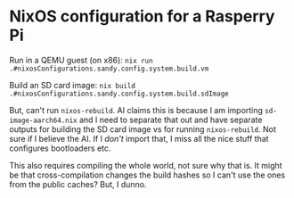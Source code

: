 # NixOS configuration for a Rasperry Pi

Run in a QEMU guest (on x86): `nix run .#nixosConfigurations.sandy.config.system.build.vm`

Build an SD card image: `nix build .#nixosConfigurations.sandy.config.system.build.sdImage`

But, can't run `nixos-rebuild`. AI claims this is because I am importing
`sd-image-aarch64.nix` and I need to separate that out and have separate outputs
for building the SD card image vs for running `nixos-rebuild`. Not sure if I
believe the AI. If I _don't_ import that, I miss all the nice stuff that
configures bootloaders etc.

This also requires compiling the whole world, not sure why that is. It might be
that cross-compilation changes the build hashes so I can't use the ones from the
public caches? But, I dunno.